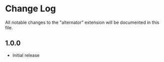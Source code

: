 # Change Log

All notable changes to the "alternator" extension will be documented in this file.

## 1.0.0

- Initial release
